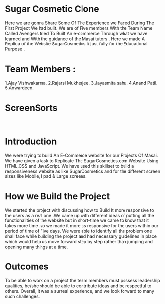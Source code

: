 # Sugar Cosmetic Clone
Here we are gonna Share Some Of The Experience we Faced During The First Project We had built. We are of Five members With the Team Name Called Avengers tried To Built An e-commerce Through what we have learned and With the guidance of the Masai tutors . Here we made A Replica of the Website SugarCosmetics it just fully for the Educational Purpose .

# Team Members :
1.Ajay Vishwakarma.
2.Rajarsi Mukherjee.
3.Jayasmita sahu.
4.Anand Patil.
5.Anwardeen.

# ScreenSorts

<img src="https://miro.medium.com/max/630/1*LS00BOjqCi99RW3u5PTp2g.jpeg" alt="" />
<img src="https://miro.medium.com/max/630/1*0Ty8l1NdrmAfGSiZoFCqWg.jpeg" alt="" />



# Introduction
We were trying to build An E-Commerce website for our Projects Of Masai. We have given a task to Replicate The SugarCosmetics.com Website Using HTML,CSS and JavaScript. We have used this skillset to build a responsiveness website as like SugarCosmetics and for the different screen sizes like Mobile, I pad & Large screens.

# How we Build the Project
We started the project with discussing how to Build It more responsive to the users as a real one .We came up with different ideas of putting all the functionalities of the website but in short-time we came to know that it takes more time .so we made it more as responsive for the users within our period of time of Five days. We were able to identify all the problem one shall face while building the project and had necessary guidelines in place which would help us move forward step by step rather than jumping and opening many things at a time.

# Outcomes
To be able to work on a project the team members must possess leadership qualities, he/she should be able to contribute ideas and be respectful to others.
Overall, it was a surreal experience, and we look forward to many such challenges.

